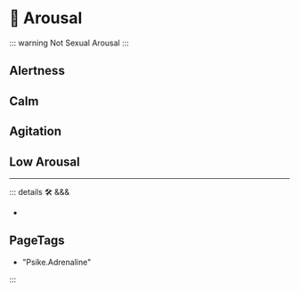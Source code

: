 # 💜 <psike>Arousal</psike>

::: warning Not Sexual Arousal
:::

## Alertness

## Calm

## Agitation

## Low Arousal

---

<!-- =================================================== -->
<!-- =================================================== -->
<!-- =================================================== -->
<!-- =================================================== -->
<!-- =================================================== -->
::: details 🛠 <dev>&&&</dev>

-

<h2>PageTags</h2>

- "Psike.Adrenaline"

:::
